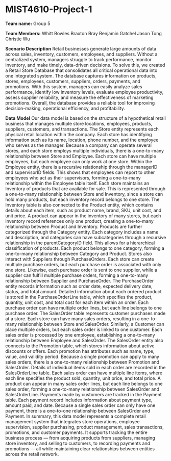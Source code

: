 # MIST4610-Project-1

**Team name:** Group 5

**Team Members:**
  Whitt Bowles
  Braxton Bray
  Benjamin Gatchel
  Jason Tong
  Christie Wu

**Scenario Description**
Retail businesses generate large amounts of data across sales, inventory, customers, employees, and suppliers. Without a centralized system, managers struggle to track performance, monitor inventory, and make timely, data-driven decisions.
To solve this, we created a Retail Store Database that consolidates all critical operational data into one integrated system. The database captures information on products, stores, employees, customers, suppliers, orders, payments, and promotions.
With this system, managers can easily analyze sales performance, identify low inventory levels, evaluate employee productivity, assess supplier reliability, and measure the effectiveness of marketing promotions. Overall, the database provides a reliable tool for improving decision-making, operational efficiency, and profitability.

**Data Model**
Our data model is based on the structure of a hypothetical retail business that manages multiple store locations, employees, products, suppliers, customers, and transactions. The Store entity represents each physical retail location within the company. Each store has identifying information such as its name, location, phone number, and the employee who serves as the manager. Because a company can operate several stores, and each store employs multiple individuals, there is a one-to-many relationship between Store and Employee. Each store can have multiple employees, but each employee can only work at one store. 
Within the Employee entity, there is a recursive relationship through the managerID and supervisorID fields. This shows that employees can report to other employees who act as their supervisors, forming a one-to-many relationship within the Employee table itself.
Each store maintains an Inventory of products that are available for sale. This is represented through a one-to-many relationship between Store and Inventory, since a store can hold many products, but each inventory record belongs to one store. The Inventory table is also connected to the Product entity, which contains details about each item, such as product name, brand, SKU, unit cost, and unit price. A product can appear in the inventory of many stores, but each inventory record references only one product, creating a one-to-many relationship between Product and Inventory.
Products are further categorized through the Category entity. Each category includes a name and description, and categories can have subcategories through a recursive relationship in the parentCategoryID field. This allows for a hierarchical classification of products. Each product belongs to one category, forming a one-to-many relationship between Category and Product. 
Stores also interact with Suppliers through PurchaseOrders. Each store can create multiple purchase orders, but each purchase order is associated with only one store. Likewise, each purchase order is sent to one supplier, while a supplier can fulfill multiple purchase orders, forming a one-to-many relationship between Supplier and PurchaseOrder. The PurchaseOrder entity records information such as order date, expected delivery date, status, and total amount. Detailed information about each ordered product is stored in the PurchaseOrderLine table, which specifies the product, quantity, unit cost, and total cost for each item within an order. Each purchase order can have multiple order lines, but each line belongs to one purchase order.
The SalesOrder table represents customer purchases made at a store. Each store can have many sales orders, resulting in a one-to-many relationship between Store and SalesOrder. Similarly, a Customer can place multiple orders, but each sales order is linked to one customer. Each sales order is processed by one employee, establishing a one-to-many relationship between Employee and SalesOrder.
The SalesOrder entity also connects to the Promotion table, which stores information about active discounts or offers. Each promotion has attributes such as name, type, value, and validity period. Because a single promotion can apply to many sales orders, there is a one-to-many relationship between Promotion and SalesOrder.
Details of individual items sold in each order are recorded in the SalesOrderLine table. Each sales order can have multiple line items, where each line specifies the product sold, quantity, unit price, and total price. A product can appear in many sales order lines, but each line belongs to one sales order, forming a one-to-many relationship between SalesOrder and SalesOrderLine.
Payments made by customers are tracked in the Payment table. Each payment record includes information about payment type, amount paid, and date. Because a single sales order can only have one payment, there is a one-to-one relationship between SalesOrder and Payment.
In summary, this data model represents a complete retail management system that integrates store operations, employee supervision, supplier purchasing, product management, sales transactions, promotions, and customer payments. It supports tracking the entire business process — from acquiring products from suppliers, managing store inventory, and selling to customers, to recording payments and promotions — all while maintaining clear relationships between entities across the retail network.
